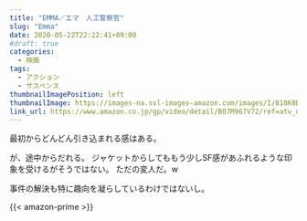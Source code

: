 ```yaml
---
title: "EMMA／エマ　人工警察官"
slug: "Emma"
date: 2020-05-22T22:22:41+09:00
#draft: true
categories:
  - 映画
tags:
  - アクション
  - サスペンス
thumbnailImagePosition: left
thumbnailImage: https://images-na.ssl-images-amazon.com/images/I/818K8BTRn3L._SX600_.jpg
link_url: https://www.amazon.co.jp/gp/video/detail/B07M967V72/ref=atv_dp_b00_det_c_Z0r2A3_1_20
---
```

最初からどんどん引き込まれる感はある。
<!--more-->
が、途中からだれる。
ジャケットからしてももう少しSF感があふれるような印象を受けるがそうではない。
ただの変人だ。w

事件の解決も特に趣向を凝らしているわけではないし。

{{< amazon-prime >}}
